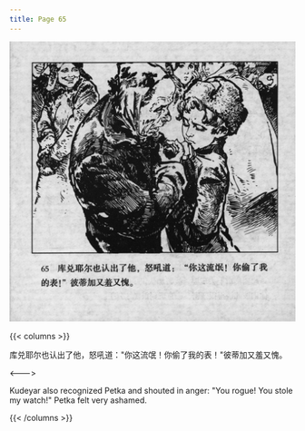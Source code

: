 ```yaml
---
title: Page 65
---
```


![biao page](./../../images/biao/seifert0726_biao_0069_065.jpg)

{{< columns >}}

库兑耶尔也认出了他，怒吼道："你这流氓！你偷了我的表！"彼蒂加又羞又愧。

<--->

Kudeyar also recognized Petka and shouted in anger: "You rogue! You stole my watch!" Petka felt very ashamed.

{{< /columns >}}
